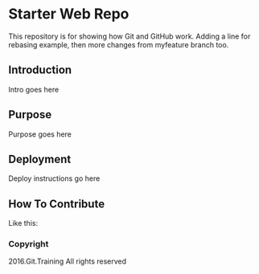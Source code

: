 # Starter Web Repo

This repository is for showing how Git and GitHub work. 
Adding a line for rebasing example, then more changes from myfeature branch too.

## Introduction

Intro goes here

## Purpose

Purpose goes here

## Deployment 

Deploy instructions go here

## How To Contribute

Like this: 

### Copyright

2016.Git.Training All rights reserved